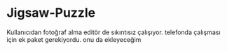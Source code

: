 # Jigsaw-Puzzle
 
Kullanıcıdan fotoğraf alma editör de sıkıntısız çalışıyor. telefonda çalışması için ek paket gerekiyordu. onu da ekleyeceğim
